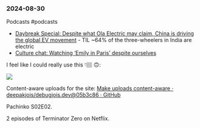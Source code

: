 ### 2024-08-30

Podcasts #podcasts 
* [Daybreak Special: Despite what Ola Electric may claim, China is driving the global EV movement](https://www.listennotes.com/podcasts/daybreak/daybreak-special-despite-SufGmQ34K81/) - TIL ~64% of the three-wheelers in India are electric
* [Culture chat: Watching ‘Emily in Paris’ despite ourselves](https://lnns.co/vJLEj3Url_X)


I feel like I could really use this 👇🏽 🙃:

![](https://x.com/anothercohen/status/1829161475686215718?t=FwZx5gECmVf5nvyAWmeOow&s=09)

Content-aware uploads for the site: [Make uploads content-aware · deepakjois/debugjois.dev@05b3c86 · GitHub](https://github.com/deepakjois/debugjois.dev/commit/05b3c8658464daf3fd396b3211d32acdbe610106)

Pachinko S02E02.

2 episodes of Terminator Zero on Netflix.

